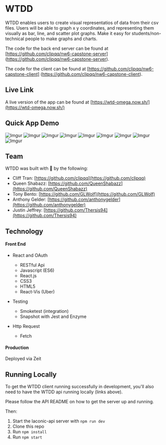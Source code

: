 # WTDD

WTDD enables users to create visual representatios of data from their csv files. Users will be able to graph x y coordinates, and representing them visually as bar, line, and scatter plot graphs. Make it easy for students/non-technical people to make graphs and charts.


The code for the back end server can be found at 
[https://github.com/clipqq/nw6-capstone-server]
(https://github.com/clipqq/nw6-capstone-server).

The code for the client can be found at 
[https://github.com/clipqq/nw6-capstone-client]
(https://github.com/clipqq/nw6-capstone-client).


## Live Link
A live version of the app can be found at [https://wtd-omega.now.sh/](https://wtd-omega.now.sh/)
 
## Quick App Demo

![Imgur](https://i.imgur.com/1WjQhpN.png)
![Imgur](https://i.imgur.com/wEpWPjt.png)
![Imgur](https://i.imgur.com/tkWVr1g.png)
![Imgur](https://i.imgur.com/Q0rkvVW.png)
![Imgur](https://i.imgur.com/FWbeWN2.png)
![Imgur](https://i.imgur.com/3ZeyFbF.png)
![Imgur](https://i.imgur.com/CKuaCUo.png)
![Imgur](https://i.imgur.com/0cBdnpD.png)
![Imgur](https://i.imgur.com/0tg7oEE.png)

## Team

WTDD was built with 💙 by the following:

* Cliff Tran: [https://github.com/clipqq](https://github.com/clipqq)
* Queen Shabazz: [https://github.com/QueenShabazz](https://github.com/QueenShabazz)
* Tony Bento: [https://github.com/GLWolf](https://github.com/GLWolf)
* Anthony Gelder: [https://github.com/anthonygelder](https://github.com/anthonygelder)
* Justin Jeffrey: [https://github.com/Thersis94](https://github.com/Thersis94)

## Technology

#### Front End

* React and OAuth
  * RESTful Api
  * Javascript (ES6)
  * React.js 
  * CSS3
  * HTML5
  * React-Vis (Uber)

* Testing
  * Smoketest (integration)
  * Snapshot with Jest and Enzyme
* Http Request
  * Fetch


#### Production

Deployed via Zeit

## Running Locally

To get the WTDD client running successfully in development, you'll also need to have the WTDD api running locally (links above).  

Please follow the API README on how to get the server up and running.

Then:

1) Start the laconic-api server with `npm run dev`
2) Clone this repo
3) Run `npm install`
4) Run `npm start`